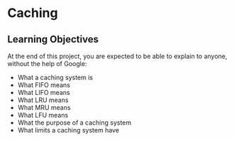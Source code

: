 # Caching

## Learning Objectives

At the end of this project, you are expected to be able to explain to anyone, without the help of Google:

- What a caching system is
- What FIFO means
- What LIFO means
- What LRU means
- What MRU means
- What LFU means
- What the purpose of a caching system
- What limits a caching system have
